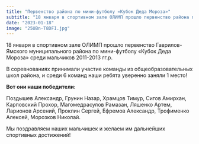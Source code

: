 ```yaml
---
title: "Первенство района по мини-футболу «Кубок Деда Мороза»"  
subtitle: "18 января в спортивном зале ОЛИМП прошло первенство района по мини-футболу «Кубок Деда Мороза» среди мальчиков 2011-2013 гг.р. В соревнованиях принимали участие команды из общеобразовательных школ района, и среди 6 команд наши ребята уверенно заняли 1 место!"  
date: "2023-01-18" 
image: "25UBn-T8DFI.jpg"
---
```


18 января в спортивном зале ОЛИМП прошло первенство Гаврилов-Ямского муниципального района по мини-футболу «Кубок Деда Мороза» среди мальчиков 2011-2013 гг.р.

В соревнованиях принимали участие команды из общеобразовательных школ района, и среди 6 команд наши ребята уверенно заняли 1 место!

**Вот они наши победители:**

Поздышев Александр, Грунин Назар, Храмцов Тимур, Сигов Амирхан, Карповский Прохор, Магомедрасулов Рамазан, Ляшенко Артем, Ларионов Арсений, Проклин Сергей, Ефремов Александр, Трофименко Алексей, Морозков Николай.

Мы поздравляем наших мальчишек и желаем им дальнейших спортивных достижений!